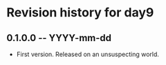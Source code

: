 # Revision history for day9

## 0.1.0.0 -- YYYY-mm-dd

* First version. Released on an unsuspecting world.
